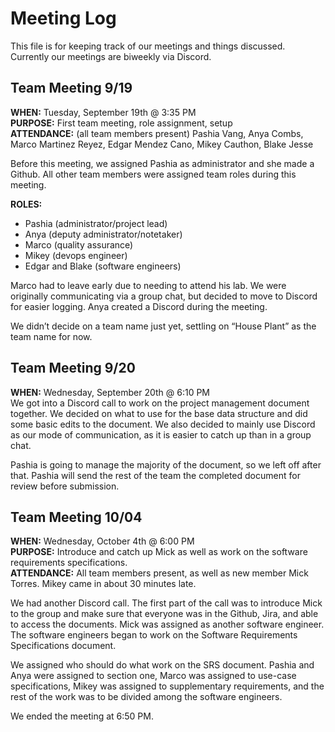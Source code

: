 # Meeting Log
This file is for keeping track of our meetings and things discussed. Currently our meetings are biweekly via Discord.

## Team Meeting 9/19
**WHEN:** Tuesday, September 19th @ 3:35 PM
<br>
**PURPOSE:** First team meeting, role assignment, setup
<br>
**ATTENDANCE:** (all team members present) Pashia Vang, Anya Combs, Marco Martinez Reyez, Edgar Mendez Cano, Mikey Cauthon, Blake Jesse

Before this meeting, we assigned Pashia as administrator and she made a Github. All other team members were assigned team roles during this meeting.

**ROLES:**
- Pashia (administrator/project lead)
- Anya (deputy administrator/notetaker)
- Marco (quality assurance)
- Mikey (devops engineer)
- Edgar and Blake (software engineers)

Marco had to leave early due to needing to attend his lab. We were originally communicating via a group chat, but decided to move to Discord for easier logging. Anya created a Discord during the meeting.

We didn’t decide on a team name just yet, settling on “House Plant” as the team name for now.

## Team Meeting 9/20
**WHEN:** Wednesday, September 20th @ 6:10 PM
<br>
We got into a Discord call to work on the project management document together. We decided on what to use for the base data structure and did some basic edits to the document.
We also decided to mainly use Discord as our mode of communication, as it is easier to catch up than in a group chat.

Pashia is going to manage the majority of the document, so we left off after that. Pashia will send the rest of the team the completed document for review before submission.

## Team Meeting 10/04
**WHEN:** Wednesday, October 4th @ 6:00 PM
<br>
**PURPOSE:** Introduce and catch up Mick as well as work on the software requirements specifications.
<br>
**ATTENDANCE:** All team members present, as well as new member Mick Torres. Mikey came in about 30 minutes late.

We had another Discord call. The first part of the call was to introduce Mick to the group and make sure that everyone was in the Github, Jira, and able to access the documents. Mick was assigned as another software engineer. The software engineers began to work on the Software Requirements Specifications document.

We assigned who should do what work on the SRS document. Pashia and Anya were assigned to section one, Marco was assigned to use-case specifications, Mikey was assigned to supplementary requirements, and the rest of the work was to be divided among the software engineers.

We ended the meeting at 6:50 PM.
